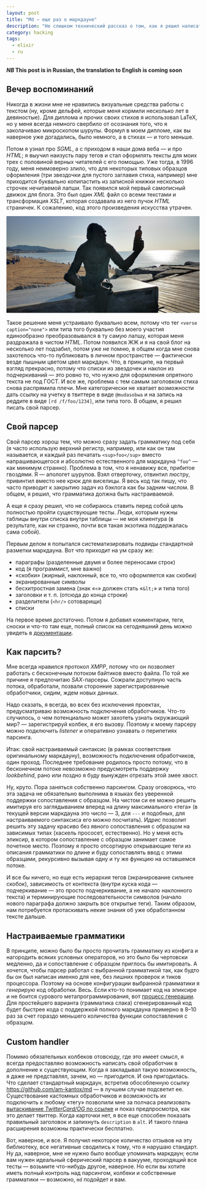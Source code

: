 ```yaml
---
layout: post
title: "Md — еще раз о маркдауне"
description: "Не слишком технический рассказ о том, как я решил написать свой парсер маркдауна с настраиваемой грамматикой и что из того вышло"
category: hacking
tags:
  - elixir
  - ru
---
```


**_NB_ This post is in Russian, the translation to English is coming soon**

## Вечер воспоминаний

Никогда в жизни мне не нравились визуальные средства работы с текстом (ну, кроме дельфей, которые меня кормили несколько лет в девяностые). Для диплома и прочих своих стихов я использовал LaTeX, но у меня всегда немного свербило от осознания того, что я заколачиваю микроскопом шурупы. Формул в моем дипломе, как вы наверное уже догадались, было немного, а в стихах — и того меньше.

Потом я узнал про _SGML_, а с приходом в наши дома веба — и про _HTML_; я выучил наизусть пару тегов и стал оформлять тексты для моих трех с половиной верных читателей с его помощью. Уже тогда, в 1996 году, меня неимоверно злило, что для некоторых типовых образцов оформления (три звездочки для пустого заглавия стиха, например) мне приходится буквально копипастить из записной книжки несколько строчек нечитаемой лапши. Так появился мой первый самописный движок для блога. Это был один _XML_ файл со всеми текстами и трансформация _XSLT_, которая создавала из него пучок _HTML_ страничек. К сожалению, код этого произведения искусства утрачен.

![Anis del Mono](/img/anis-del-mono.jpg)

Такое решение меня устраивало буквально всем, потому что тег `<verse caption="none">` или типа того буквально без моего участия единообразно преобразовывался в ту самую лапшу, которая меня раздражала в чистом _HTML_. Потом появился ЖЖ и я на свой блог на несколько лет подзабил, потом уже не помню, в общем когда мне снова захотелось что-то публиковать в личном пространстве — фактически везде пышным цветом цвел маркдаун. Что, в принципе, на первый взгляд прекрасно, потому что списки из звездочек и наклон из подчеркиваний — это ровно то, что нужно для оформления опрятного текста не под ГОСТ. И все же, проблема с тем самым заголовком стиха снова распрямила плечи. Мне категорически не хватает возможности дать ссылку на учетку в твиттере в виде `@mudasobwa` и на запись на реддите в виде `[rd /f/foo/1234]`, или типа того. В общем, я решил писать свой парсер.

## Свой парсер

Свой парсер хорош тем, что можно сразу задать грамматику под себя (я часто использую верхний регистр, например, или как он там называется, и каждый раз печатать `<sup>foo</sup>` вместо напрашивающегося и абсолютно естественного для маркдауна `^foo^` — как минимум странно). Проблема в том, что я ненавижу все, прибитое гвоздями. Я — апологет шурупов. Взял отверточку, отвинтил люстру, привинтил вместо нее крюк для виселицы. Я весь код так пишу, что часто приводит к закрытию задач из бэклога как бы задним числом. В общем, я решил, что грамматика должна быть настраиваемой.

А еще я сразу решил, что не собираюсь ставить перед собой цель полностью пройти существующие тесты. Люди, которым нужны таблицы внутри списка внутри таблицы — не моя клиентура (в результате, как ни странно, почти вся такая экзотика поддержалась сама собой).

Первым делом я попытался систематизировать подвиды стандартной разметки маркдауна. Вот что приходит на ум сразу же:

* параграфы (разделенные двумя и более переносами строк)
* код (я программист, мне важно)
* «скобки» (жирный, наклонный, все то, что оформляется как скобки)
* экранированные символы
* бесхитростная замена (знак «`<`» должен стать «`&lt;`» и типа того)
* заголовки и т. п. (отсюда до конца строки)
* разделители (`<hr/>` сотоварищи)
* списки

На первое время достаточно. Потом я добавил комментарии, теги, сноски и что-то там еще, полный список на сегодняшний день можно увидеть в [документации](https://hexdocs.pm/md/Md.html#module-markup-handling).

## Как парсить?

Мне всегда нравился протокол _XMPP_, потому что он позволяет работать с бесконечным потоком байтиков вместо файла. По той же причине я предпочитаю _SAX_-парсеры. Сожрали доступную часть потока, обработали, позвали сторонние зарегистрированные обработчики, сидим, ждем новых данных.

Надо сказать, я всегда, во всех без исключения проектах, предусматриваю возможность подключения обработчиков. Что-то случилось, о чем потенциально может захотеть узнать окружающий мир? — зарегистрируй колбек, я его вызову. Поэтому к моему парсеру можно подключить _listener_ и оперативно узнавать о перипетиях парсинга.

Итак: свой настраиваемый синтаксис (в рамках соответствия оригинальному маркдауну), возможность подключения обработчиков, один проход. Последнее требование родилось просто потому, что в бесконечном потоке невозможно предусмотреть поддержку _lookbehind_, рано или поздно я буду вынужден отрезать этой змее хвост.

Ну, круто. Пора заняться собственно парсингом. Сразу оговорюсь, что эта задача не обязательно выполнима в языках без уверенной поддержки сопоставления с образцом. На чистом си ее можно решить имитируя его заглядыванием вперед на длину максимального «тега» (в текущей версии маркдауна это число — 3, для `---` и подобных, для настраиваемого синтаксиса его можно посчитать). Идрис позволит решить эту задачу красиво без явного сопоставления с образцом на зависимых типах (хаскель прососет, естественно). Но у меня есть эликсир, в котором сопоставление с образцом занимает самое почетное место. Поэтому я просто отсортирую открывающие теги из описания грамматики по длине и буду сопоставлять ввод с этими образцами, рекурсивно вызывая одну и ту же функцию на оставшемся потоке.

И все бы ничего, но еще есть иерархия тегов (экранирование сильнее скобок), зависимость от контекста (внутри куска кода — подчеркивание — это просто подчеркивание, а не начало наклонного текста) и терминирующие последовательности символов (начало нового параграфа должно закрыть все открытые теги). Таким образом, нам потребуется протаскивать некие знания об уже обработанном тексте дальше.

## Настраиваемые грамматики

В принципе, можно было бы просто прочитать грамматику из конфига и нагородить всяких условных операторов, но это было бы чертовски медленно, да и сопоставление с образцом приглось бы имитировать. А хочется, чтобы парсер работал с выбранной грамматикой так, как будто бы он был написан именно для нее, без лишних проверок и тиков процессора. Поэтому на основе конфигурации выбранной грамматики я _генерирую_ код обработки. Весь. Если кто-то понимает код на эликсире и не боится сурового метапрограммирования, вот [процесс генерации](https://github.com/am-kantox/md/blob/v0.8.1/lib/md/parser/engine.ex#L50-L81). Для простейшего варианта (грамматика слака) сгенерированный код будет быстрее кода с поддержкой полного маркдауна примерно в 8–10 раз за счет гораздо меньшего количества функции сопоставления с образцом.

## Custom handler

Помимо обязательных колбеков отовсюду, где это имеет смысл, я всегда предоставляю возможность написать свой обработчик в дополнение к существующим. Когда я закладывал такую возможность, я даже не представлял, зачем, но — пригодится. И она пригодилась. Что сделает стандартный маркдаун, встретив обособленную ссылку <https://github.com/am-kantox/md> — в лучшем случае подсветит ее. Существование кастомных обработчиков и возможность их подключить к любому «тегу» позволили мне за полчаса реализовать [вытаскивание _TwitterCard/OG_ по ссылке](https://github.com/am-kantox/md/blob/v0.8.1/lib/md/transforms.ex#L7) и показ предпросмотра, как это делает твиттер. Когда карточки нет, я все еще способен показать правильный заголовок и запихнуть `description` в `alt`. И такого плана расширения возможны практически бесплатно.

Вот, наверное, и все. Я получил некоторое количество отзывов на эту библиотеку, все негативные сводились к тому, что я нарушаю стандарт. Ну да, наверное, мне не нужно было вообще упоминать маркдаун; если вам нужен идеальный сферический парсер в вакууме, проходящий все тесты — возьмите что-нибудь другое, наверное. Но если вы хотите иметь полный контроль над парсингом, колбеки и собственные грамматики — возможно, `md` подойдет и вам.
